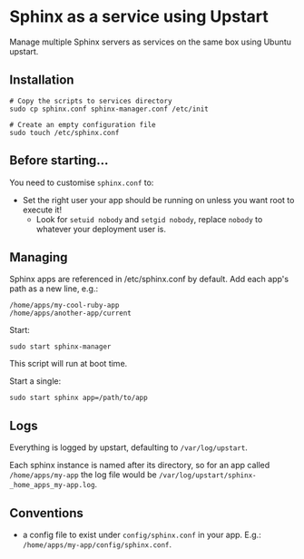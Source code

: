 # Sphinx as a service using Upstart

Manage multiple Sphinx servers as services on the same box using Ubuntu upstart.

## Installation

    # Copy the scripts to services directory
    sudo cp sphinx.conf sphinx-manager.conf /etc/init

    # Create an empty configuration file
    sudo touch /etc/sphinx.conf

## Before starting...

You need to customise `sphinx.conf` to:

* Set the right user your app should be running on unless you want root to execute it!
  * Look for `setuid nobody` and `setgid nobody`, replace `nobody` to whatever your deployment user is.

## Managing

Sphinx apps are referenced in /etc/sphinx.conf by default. Add each app's path as a new line, e.g.:

```
/home/apps/my-cool-ruby-app
/home/apps/another-app/current
```

Start:

`sudo start sphinx-manager`

This script will run at boot time.

Start a single:

`sudo start sphinx app=/path/to/app`

## Logs

Everything is logged by upstart, defaulting to `/var/log/upstart`.

Each sphinx instance is named after its directory, so for an app called `/home/apps/my-app` the log file would be `/var/log/upstart/sphinx-_home_apps_my-app.log`.

## Conventions

* a config file to exist under `config/sphinx.conf` in your app. E.g.: `/home/apps/my-app/config/sphinx.conf`.
